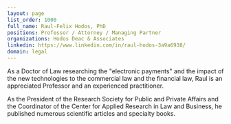 ```yaml
---
layout: page
list_order: 1000
full_name: Raul-Felix Hodos, PhD
positions: Professor / Attorney / Managing Partner
organizations: Hodos Deac & Associates
linkedin: https://www.linkedin.com/in/raul-hodos-3a9a6938/
domain: legal
---
```



As a Doctor of Law researching the "electronic payments" and the impact of the new technologies to the commercial law and the financial law, Raul is an appreciated Professor and an experienced practitioner.

As the President of the Research Society for Public and Private Affairs and the Coordinator of the Center for Applied Research in Law and Business, he published numerous scientific articles and specialty books.


